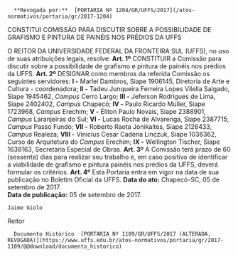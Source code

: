       **Revogada por:**  [PORTARIA Nº 1204/GR/UFFS/2017](/atos-normativos/portaria/gr/2017-1204) 

   CONSTITUI COMISSÃO PARA DISCUTIR SOBRE A POSSIBILIDADE DE GRAFISMO E PINTURA DE PAINÉIS NOS PRÉDIOS DA UFFS  

 O REITOR DA UNIVERSIDADE FEDERAL DA FRONTEIRA SUL (UFFS), no uso de suas atribuições legais, resolve:   **Art. 1º** CONSTITUIR a Comissão para discutir sobre a possibilidade de grafismo e pintura de painéis nos prédios da UFFS.   **Art. 2º** DESIGNAR como membros da referida Comissão os seguintes servidores: **I -** Marlei Dambros, Siape 1906145, Diretoria de Arte e Cultura - coordenadora; **II -** Tadeu Junqueira Ferreira Lopes Vilella Salgado, Siape 1945462, *Campus* Cerro Largo; **III -** Jeferson Rodrigues de Lima, Siape 2402402, *Campus* Chapecó; **IV -** Paulo Ricardo Muller, Siape 1723968, *Campus* Erechim; **V -** Éliton Paulo Novais, Siape 2388901, *Campus* Laranjeiras do Sul; **VI -** Lucas Rocha de Alvarenga, Siape 2387715, *Campus* Passo Fundo; **VII -** Roberto Raota Jonikaites, Siape 2126433, *Campus* Realeza; **VIII -** Vinicius Cesar Cadena Linczuk, Siape 1036362, Curso de Arquitetura do *Campus* Erechim; **IX -** Wellington Tischer, Siape 1639163, Secretaria Especial de Obras.   **Art. 3º** A Comissão terá prazo de 60 (sessenta) dias para realizar seu trabalho e, em caso positivo de identificar a viabilidade de grafismo e pintura painéis nos prédios da UFFS, deverá formular os critérios.   **Art. 4º** Esta Portaria entra em vigor na data de sua publicação no Boletim Oficial da UFFS.      **Data do ato:** Chapecó-SC, 05 de setembro de 2017.   
 **Data de publicação:**  05 de setembro de 2017. 

    Jaime Giolo   
 Reitor 

      Documento Histórico  [PORTARIA Nº 1109/GR/UFFS/2017 (ALTERADA, REVOGADA)](https://www.uffs.edu.br/atos-normativos/portaria/gr/2017-1109/@@download/documento_historico)     
      